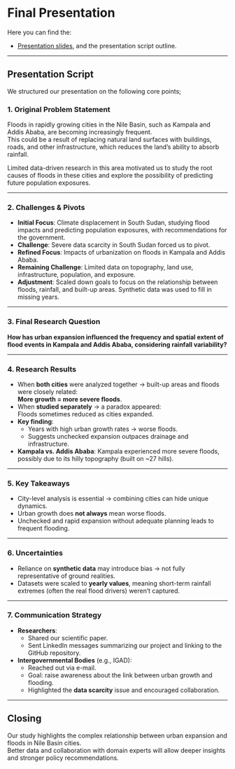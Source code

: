 # Final Presentation

Here you can find the:

- [Presentation slides](https://docs.google.com/presentation/d/1AsVinQQxctjEkR3_oi7ESs43wS9CHFNabWXfFx08fCg/edit?slide=id.g345773bb7e5_2_75#slide=id.g345773bb7e5_2_75),
 and the presentation script outline.

---

## Presentation Script

We structured our presentation on the following core points;

### 1. Original Problem Statement

Floods in rapidly growing cities in the Nile Basin, such as Kampala and Addis Ababa,
 are becoming increasingly frequent.  
This could be a result of replacing natural land surfaces with buildings, roads,
 and other infrastructure, which reduces the land’s ability to absorb rainfall.

Limited data-driven research in this area motivated us to study the root causes
 of floods in these cities and explore the possibility of predicting future
  population exposures.

---

### 2. Challenges & Pivots

- **Initial Focus**: Climate displacement in South Sudan, studying flood impacts
 and predicting population exposures, with recommendations for the government.  
- **Challenge**: Severe data scarcity in South Sudan forced us to pivot.  
- **Refined Focus**: Impacts of urbanization on floods in Kampala and Addis Ababa.
- **Remaining Challenge**: Limited data on topography, land use, infrastructure,
 population, and exposure.
- **Adjustment**: Scaled down goals to focus on the relationship between floods,
 rainfall, and built-up areas. Synthetic data was used to fill in missing years.

---

### 3. Final Research Question

**How has urban expansion influenced the frequency and spatial extent of flood
 events in Kampala and Addis Ababa, considering rainfall variability?**

---

### 4. Research Results

- When **both cities** were analyzed together → built-up areas and floods were
 closely related:  
  **More growth = more severe floods**.  
- When **studied separately** → a paradox appeared:  
  Floods sometimes reduced as cities expanded.  
- **Key finding**:  
  - Years with high urban growth rates → worse floods.  
  - Suggests unchecked expansion outpaces drainage and infrastructure.  
- **Kampala vs. Addis Ababa**: Kampala experienced more severe floods, possibly
 due to its hilly topography (built on ~27 hills).

---

### 5. Key Takeaways

- City-level analysis is essential → combining cities can hide unique dynamics.
- Urban growth does **not always** mean worse floods.  
- Unchecked and rapid expansion without adequate planning leads to frequent flooding.

---

### 6. Uncertainties

- Reliance on **synthetic data** may introduce bias → not fully representative of
 ground realities.
- Datasets were scaled to **yearly values**, meaning short-term rainfall extremes
 (often the real flood drivers) weren’t captured.  

---

### 7. Communication Strategy

- **Researchers**:  
  - Shared our scientific paper.  
  - Sent LinkedIn messages summarizing our project and linking to the GitHub repository.
- **Intergovernmental Bodies** (e.g., IGAD):  
  - Reached out via e-mail.  
  - Goal: raise awareness about the link between urban growth and flooding.  
  - Highlighted the **data scarcity** issue and encouraged collaboration.

---

## Closing

Our study highlights the complex relationship between urban expansion and floods
 in Nile Basin cities.  
Better data and collaboration with domain experts will allow deeper insights and
 stronger policy recommendations.
